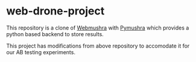 # web-drone-project
This repository is a clone of [Webmushra](https://github.com/audiolabs/webMUSHRA) with [Pymushra](https://github.com/nils-werner/pymushra) which provides a python based backend to store results.

This project has modifications from above repository to accomodate it for our AB testing experiments. 

